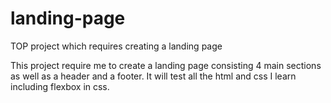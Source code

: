 # landing-page
TOP project which requires creating a landing page 

This project require me to create a landing page consisting 4 main
sections as well as a header and a footer.
It will test all the html and css I learn including flexbox
in css.